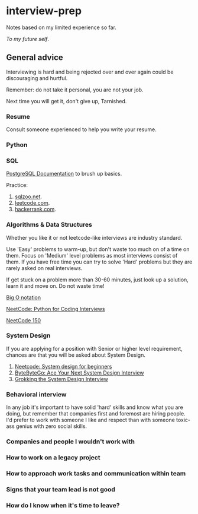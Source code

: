 # interview-prep

Notes based on my limited experience so far.

_To my future self_.


## General advice

Interviewing is hard and being rejected over and over again could be discouraging and hurtful.

Remember: do not take it personal, you are not your job.

Next time you will get it, don't give up, Tarnished.

### Resume

Consult someone experienced to help you write your resume.

### Python


### SQL

[PostgreSQL Documentation](https://www.postgresql.org/docs/current/) to brush up basics.

Practice:

1. [sqlzoo.net](https://sqlzoo.net/wiki/SQL_Tutorial).
2. [leetcode.com](https://leetcode.com/).
3. [hackerrank.com](hackerrank.com).

### Algorithms & Data Structures

Whether you like it or not leetcode-like interviews are industry standard.

Use 'Easy' problems to warm-up, but don't waste too much on of a time on them.
Focus on 'Medium' level problems as most interviews consist of them.
If you have free time you can try to solve 'Hard' problems but they are rarely asked on real interviews.

If get stuck on a problem more than 30-60 minutes, just look up a solution, learn it and move on.
Do not waste time!

[Big O notation](https://neetcode.io/courses/lessons/big-o-notation)

[NeetCode: Python for Coding Interviews](https://neetcode.io/problems/python-sort-ascending)

[NeetCode 150](https://neetcode.io/practice)

### System Design

If you are applying for a position with Senior or higher level requirement, chances are that you will be asked about System Design. 

1. [Neetcode: System design for beginners](https://neetcode.io/courses/system-design-for-beginners/)
2. [ByteByteGo: Ace Your Next System Design Interview](https://bytebytego.com/?fpr=techinterviewhandbook)
3. [Grokking the System Design Interview](https://www.designgurus.io/course/grokking-the-system-design-interview)

### Behavioral interview

In any job it's important to have solid 'hard' skills and know what you are doing,
but remember that companies first and foremost are hiring people.
I'd prefer to work with someone I like and respect than with someone toxic-ass genius with zero social skills.

### Companies and people I wouldn't work with

### How to work on a legacy project

### How to approach work tasks and communication within team 

### Signs that your team lead is not good

### How do I know when it's time to leave?

